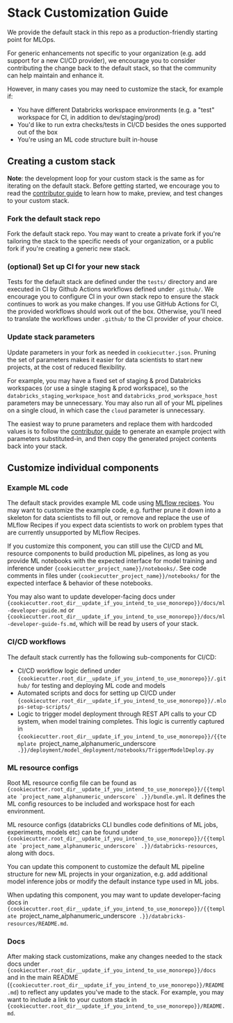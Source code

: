 # Stack Customization Guide
We provide the default stack in this repo as a production-friendly starting point for MLOps.

For generic enhancements not specific to your organization
(e.g. add support for a new CI/CD provider), we encourage you to consider contributing the
change back to the default stack, so that the community can help maintain and enhance it.

However, in many cases you may need to customize the stack, for example if:
* You have different Databricks workspace environments (e.g. a "test" workspace for CI, in addition to dev/staging/prod)
* You'd like to run extra checks/tests in CI/CD besides the ones supported out of the box
* You're using an ML code structure built in-house

## Creating a custom stack

**Note**: the development loop for your custom stack is the same as for iterating on the
default stack. Before getting started, we encourage you to read
the [contributor guide](README.md#contributing) to learn how to
make, preview, and test changes to your custom stack.

### Fork the default stack repo
Fork the default stack repo. You may want to create a private fork if you're tailoring
the stack to the specific needs of your organization, or a public fork if you're creating
a generic new stack.

### (optional) Set up CI for your new stack
Tests for the default stack are defined under the `tests/` directory and are
executed in CI by Github Actions workflows defined under `.github/`. We encourage you to configure
CI in your own stack repo to ensure the stack continues to work as you make changes.
If you use GitHub Actions for CI, the provided workflows should work out of the box.
Otherwise, you'll need to translate the workflows under `.github/` to the CI provider of your
choice.

### Update stack parameters
Update parameters in your fork as needed in `cookiecutter.json`. Pruning the set of
parameters makes it easier for data scientists to start new projects, at the cost of reduced flexibility.

For example, you may have a fixed set of staging & prod Databricks workspaces (or use a single staging & prod workspace), so the
`databricks_staging_workspace_host` and `databricks_prod_workspace_host` parameters may be unnecessary. You may
also run all of your ML pipelines on a single cloud, in which case the `cloud` parameter is unnecessary.

The easiest way to prune parameters and replace them with hardcoded values is to follow
the [contributor guide](README.md#previewing-stack-changes) to generate an example project with
parameters substituted-in, and then copy the generated project contents back into your stack.

## Customize individual components

### Example ML code
The default stack provides example ML code using [MLflow recipes](https://mlflow.org/docs/latest/recipes.html#).
You may want to customize the example code, e.g. further prune it down into a skeleton for data scientists
to fill out, or remove and replace the use of MLflow Recipes if you expect data scientists to work on problem
types that are currently unsupported by MLflow Recipes.

If you customize this component, you can still use the CI/CD and ML resource components to build production ML pipelines, as long as you provide ML
notebooks with the expected interface for model training and inference under
`{cookiecutter_project_name}}/notebooks/`. See code comments in files under
`{cookiecutter_project_name}}/notebooks/` for the expected interface & behavior of these notebooks.

You may also want to update developer-facing docs under `{cookiecutter.root_dir__update_if_you_intend_to_use_monorepo}}/docs/ml-developer-guide.md`
or `{cookiecutter.root_dir__update_if_you_intend_to_use_monorepo}}/docs/ml-developer-guide-fs.md`, which will be read by users of your stack.

### CI/CD workflows
The default stack currently has the following sub-components for CI/CD:
* CI/CD workflow logic defined under `{cookiecutter.root_dir__update_if_you_intend_to_use_monorepo}}/.github/` for testing and deploying ML code and models
* Automated scripts and docs for setting up CI/CD under `{cookiecutter.root_dir__update_if_you_intend_to_use_monorepo}}/.mlops-setup-scripts/`
* Logic to trigger model deployment through REST API calls to your CD system, when model training completes.
  This logic is currently captured in `{cookiecutter.root_dir__update_if_you_intend_to_use_monorepo}}/{{template `project_name_alphanumeric_underscore` .}}/deployment/model_deployment/notebooks/TriggerModelDeploy.py`

### ML resource configs
Root ML resource config file can be found as ``{cookiecutter.root_dir__update_if_you_intend_to_use_monorepo}}/{{template `project_name_alphanumeric_underscore` .}}/bundle.yml``. 
It defines the ML config resources to be included and workspace host for each environment.

ML resource configs (databricks CLI bundles code definitions of ML jobs, experiments, models etc) can be found under 
``{cookiecutter.root_dir__update_if_you_intend_to_use_monorepo}}/{{template `project_name_alphanumeric_underscore` .}}/databricks-resources``, along with docs.

You can update this component to customize the default ML pipeline structure for new ML projects in your organization,
e.g. add additional model inference jobs or modify the default instance type used in ML jobs.

When updating this component, you may want to update developer-facing docs in
`{cookiecutter.root_dir__update_if_you_intend_to_use_monorepo}}/{{template `project_name_alphanumeric_underscore` .}}/databricks-resources/README.md`.

### Docs
After making stack customizations, make any changes needed to
the stack docs under `{cookiecutter.root_dir__update_if_you_intend_to_use_monorepo}}/docs` and in the main README
(`{cookiecutter.root_dir__update_if_you_intend_to_use_monorepo}}/README.md`) to reflect any updates you've made to the stack.
For example, you may want to include a link to your custom stack in `{cookiecutter.root_dir__update_if_you_intend_to_use_monorepo}}/README.md`.
